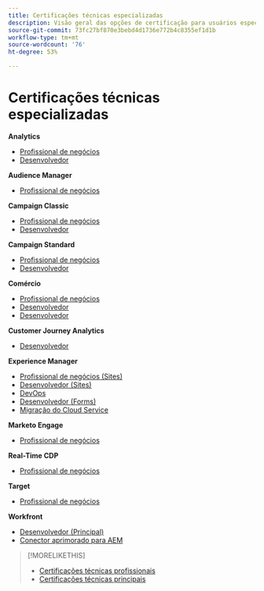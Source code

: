 ```yaml
---
title: Certificações técnicas especializadas
description: Visão geral das opções de certificação para usuários especialistas
source-git-commit: 73fc27bf870e3bebd4d1736e772b4c8355ef1d1b
workflow-type: tm+mt
source-wordcount: '76'
ht-degree: 53%

---
```


# Certificações técnicas especializadas

**Analytics**

* [Profissional de negócios](/help/certifications/aa/aa-e-business.md) <!--AD0-E208-->
* [Desenvolvedor](/help/certifications/aa/aa-e-developer.md) <!--AD0-E209-->

**Audience Manager**

* [Profissional de negócios](/help/certifications/aam/aam-e-business.md) <!--AD0-E457-->

**Campaign Classic**

* [Profissional de negócios](/help/certifications/acc/acc-e-business.md) <!--AD0-E327-->
* [Desenvolvedor](/help/certifications/acc/acc-e-developer.md) <!--AD0-E330-->

**Campaign Standard**

* [Profissional de negócios](/help/certifications/acs/acs-e-business.md) <!--AD0-E307-->
* [Desenvolvedor](/help/certifications/acs/acs-e-developer.md) <!--AD0-E306-->

**Comércio**

* [Profissional de negócios](/help/certifications/ac/ac-e-business.md) <!--AD0-E708-->
* [Desenvolvedor](/help/certifications/ac/ac-e-developer.md) <!--AD0-E716-->
* [Desenvolvedor](/help/certifications/ac/ac-e-fedeveloper.md) <!--AD0-E710-->

**Customer Journey Analytics**

* [Desenvolvedor](/help/certifications/acja/acja-e-developer.md) <!--AD0-E604-->

**Experience Manager**

* [Profissional de negócios (Sites)](/help/certifications/aem/aem-sites-e-business.md) <!--AD0-E121-->
* [Desenvolvedor (Sites)](/help/certifications/aem/aem-sites-e-developer.md) <!--AD0-E134-->
* [DevOps](/help/certifications/aem/aem-devops-e-engineer.md) <!--AD0-E124-->
* [Desenvolvedor (Forms)](/help/certifications/aem/aem-forms-e-developer.md) <!--AD0-E125-->
* [Migração do Cloud Service](/help/certifications/aem/aem-cs-e-migration.md) <!--AD0-E136-->

**Marketo Engage**

* [Profissional de negócios](/help/certifications/ame/ame-e-business.md) <!--AD0-E559-->

**Real-Time CDP**

* [Profissional de negócios](/help/certifications/rtcdp/rtcdp-p-business.md) <!--AD0-E602-->

**Target**

* [Profissional de negócios](/help/certifications/at/at-e-business.md) <!--AD0-E406-->

**Workfront**

* [Desenvolvedor (Principal)](/help/certifications/aw/aw-core-e-developer.md) <!--AD0-E904-->
* [Conector aprimorado para AEM](/help/certifications/aw/aw-aem-e-connector.md) <!--AD0-E906-->

>[!MORELIKETHIS]
>
>* [Certificações técnicas profissionais](professional.md)
>* [Certificações técnicas principais](master.md)
